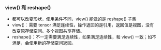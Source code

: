 ### view() 和 reshape()

- 都可以改变形状，使用条件不同，view() 能做的是 reshape() 子集
- view()：需要 tensor 满足连续性，操作返回的是引用，返回值是视图，没有改变原存储空间。多个视图共享存储。
- reshape()：不一定需要满足连续性，如果满足连续性，和 view() 一致；如不满足，会使用新的存储空间返回。